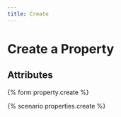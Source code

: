 ```yaml
---
title: Create
---
```


# Create a Property

## Attributes

{% form property.create %}

{% scenario properties.create %}
